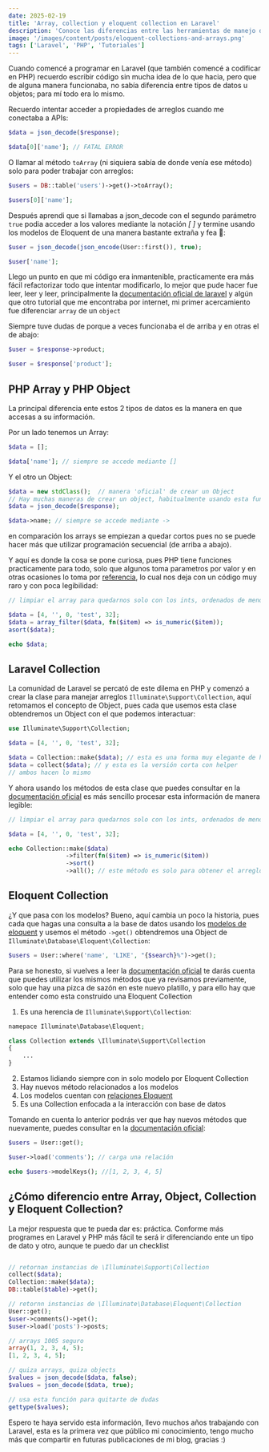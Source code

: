 ```yaml
---
date: 2025-02-19
title: 'Array, collection y eloquent collection en Laravel'
description: 'Conoce las diferencias entre las herramientas de manejo de datos en Laravel'
image: '/images/content/posts/eloquent-collections-and-arrays.png'
tags: ['Laravel', 'PHP', 'Tutoriales']
---
```


Cuando comencé a programar en Laravel (que también comencé a codificar en PHP) recuerdo escribir código sin mucha idea de lo que hacia, pero que de alguna manera funcionaba, no sabía diferencia entre tipos de datos u objetos; para mí todo era lo mismo.

Recuerdo intentar acceder a propiedades de arreglos cuando me conectaba a APIs:

```php
$data = json_decode($response);

$data[0]['name']; // FATAL ERROR
```

O llamar al método `toArray` (ni siquiera sabía de donde venía ese método) solo para poder trabajar con arreglos:

```php
$users = DB::table('users')->get()->toArray();

$users[0]['name'];
```

Después aprendi que si llamabas a json_decode con el segundo parámetro `true` podia acceder a los valores mediante la notación _\[ \]_ y termine usando los modelos de Eloquent de una manera bastante extraña y fea 🤢:

```php
$user = json_decode(json_encode(User::first()), true);

$user['name'];
```


Llego un punto en que mi código era inmantenible, practicamente era más fácil refactorizar todo que intentar modificarlo, lo mejor que pude hacer fue leer, leer y leer, principalmente la [documentación oficial de laravel](https://laravel.com/docs) y algún que otro tutorial que me encontraba por internet, mi primer acercamiento fue diferenciar `array` de un `object`

Siempre tuve dudas de porque a veces funcionaba el de arriba y en otras el de abajo:
```php
$user = $response->product;

$user = $response['product'];
```

## PHP Array y PHP Object

La principal diferencia ente estos 2 tipos de datos es la manera en que accesas a su información.

Por un lado tenemos un Array:

```php
$data = [];

$data['name']; // siempre se accede mediante []
```

Y el otro un Object:

```php
$data = new stdClass();  // manera 'oficial' de crear un Object
// Hay muchas maneras de crear un object, habitualmente usando esta función es cuando comunmente los creamos
$data = json_decode($response);

$data->name; // siempre se accede mediante ->
```

en comparación los arrays se empiezan a quedar cortos pues no se puede hacer más que utilizar programación secuencial (de arriba a abajo).

Y aquí es donde la cosa se pone curiosa, pues PHP tiene funciones practicamente para todo, solo que algunos toma parametros por valor y en otras ocasiones lo toma por [referencia](https://www.php.net/manual/es/language.references.pass.php), lo cual nos deja con un código muy raro y con poca legibilidad:
```php
// limpiar el array para quedarnos solo con los ints, ordenados de menor a mayor

$data = [4, '', 0, 'test', 32];
$data = array_filter($data, fn($item) => is_numeric($item));
asort($data);

echo $data;
```

## Laravel Collection

La comunidad de Laravel se percató de este dilema en PHP y comenzó a crear la clase para manejar arreglos `Illuminate\Support\Collection`, aquí retomamos el concepto de Object, pues cada que usemos esta clase obtendremos un Object con el que podemos interactuar:

```php
use Illuminate\Support\Collection;

$data = [4, '', 0, 'test', 32];

$data = Collection::make($data); // esta es una forma muy elegante de hacerla 
$data = collect($data); // y esta es la versión corta con helper
// ambos hacen lo mismo

```

Y ahora usando los métodos de esta clase que puedes consultar en la [documentación oficial](https://laravel.com/docs/12.x/collections#available-methods) es más sencillo procesar esta información de manera legible:

```php
// limpiar el array para quedarnos solo con los ints, ordenados de menor a mayor

$data = [4, '', 0, 'test', 32];

echo Collection::make($data)
                ->filter(fn($item) => is_numeric($item))
                ->sort()
                ->all(); // este método es solo para obtener el arreglo y no el Object

```

## Eloquent Collection

¿Y que pasa con los modelos? Bueno, aquí cambia un poco la historia, pues cada que hagas una consulta a la base de datos usando los [modelos de eloquent](https://laravel.com/docs/12.x/eloquent) y usemos el método `->get()` obtendremos una Object de `Illuminate\Database\Eloquent\Collection`:

```php
$users = User::where('name', 'LIKE', "{$search}%")->get();
```

Para se honesto, si vuelves a leer la [documentación oficial](https://laravel.com/docs/12.x/collections#available-methods) te darás cuenta que puedes utilizar los mismos métodos que ya revisamos previamente, solo que hay una pizca de sazón en este nuevo platillo, y para ello hay que entender como esta construido una Eloquent Collection

1. Es una herencia de `Illuminate\Support\Collection`:
```php
namepace Illuminate\Database\Eloquent;

class Collection extends \Illuminate\Support\Collection
{
    ...
}
```
2. Estamos lidiando siempre con in solo modelo por Eloquent Collection
3. Hay nuevos método relacionados a los modelos
4. Los modelos cuentan con [relaciones Eloquent](https://laravel.com/docs/12.x/eloquent-relationships#main-content)
5. Es una Collection enfocada a la interacción con base de datos


Tomando en cuenta lo anterior podrás ver que hay nuevos métodos que nuevamente, puedes consultar en la [documentación oficial](https://laravel.com/docs/12.x/eloquent-collections#available-methods):

```php
$users = User::get();

$user->load('comments'); // carga una relación

echo $users->modelKeys(); //[1, 2, 3, 4, 5]
```

## ¿Cómo diferencio entre Array, Object, Collection y Eloquent Collection?

La mejor respuesta que te pueda dar es: práctica. Conforme más programes en Laravel y PHP más fácil te será ir diferenciando ente un tipo de dato y otro, aunque te puedo dar un checklist 

```php

// retornan instancias de \Illuminate\Support\Collection
collect($data);
Collection::make($data);
DB::table($table)->get();

// retornn instancias de \Illuminate\Database\Eloquent\Collection
User::get();
$user->comments()->get();
$user->load('posts')->posts;

// arrays 1005 seguro
array(1, 2, 3, 4, 5);
[1, 2, 3, 4, 5];

// quiza arrays, quiza objects
$values = json_decode($data, false);
$values = json_decode($data, true);

// usa esta función para quitarte de dudas
gettype($values);
```

Espero te haya servido esta información, llevo muchos años trabajando con Laravel, esta es la primera vez que público mi conocimiento, tengo mucho más que compartir en futuras publicaciones de mi blog, gracias :)